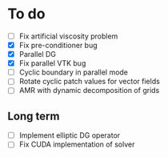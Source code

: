 # To do

- [ ] Fix artificial viscosity problem
- [X] Fix pre-conditioner bug
- [x] Parallel DG 
- [x] Fix parallel VTK bug
- [ ] Cyclic boundary in parallel mode
- [ ] Rotate cyclic patch values for vector fields
- [ ] AMR with dynamic decomposition of grids

## Long term

- [ ] Implement elliptic DG operator
- [ ] Fix CUDA implementation of solver
